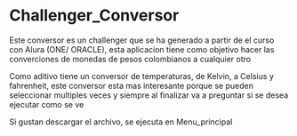 # Challenger_Conversor

Este conversor es un challenger que se ha generado a partir de el curso con Alura (ONE/ ORACLE), esta aplicacion 
tiene como objetivo hacer las converciones de monedas de pesos colombianos a cualquier otro

Como aditivo tiene un conversor de temperaturas, de Kelvin, a Celsius y fahrenheit, este conversor esta mas interesante
porque se pueden seleccionar multiples veces y siempre al finalizar va a preguntar si se desea ejecutar como se ve

Si gustan descargar el archivo, se ejecuta en Menu_principal

